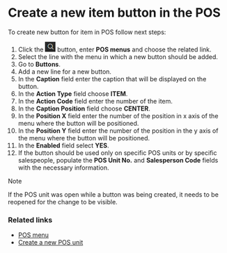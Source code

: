 # Create a new item button in the POS

To create new button for item in POS follow next steps:

1. Click the ![Lightbulb that opens the Tell Me feature](../../../images/Icons/Lightbulb_icon.png "Tell Me what you want to do") button, enter **POS menus** and choose the related link.
2. Select the line with the menu in which a new button should be added.
3. Go to **Buttons**.
4. Add a new line for a new button.
5. In the **Caption** field enter the caption that will be displayed on the button.
6. In the **Action Type** field choose **ITEM**.
7. In the **Action Code** field enter the number of the item.
8. In the **Caption Position** field choose **CENTER**.
9. In the **Position X** field enter the number of the position in x axis of the menu where the button will be positioned.
10. In the **Position Y** field enter the number of the position in the y axis of the menu where the button will be positioned.
11. In the **Enabled** field select **YES**.
12. If the button should be used only on specific POS units or by specific salespeople, populate the **POS Unit No.** and **Salesperson Code** fields with the necessary information.

> [!Note]
> If the POS unit was open while a button was being created, it needs to be reopened for the change to be visible.

### Related links

- [POS menu](../explanation/POS_menu.md)
- [Create a new POS unit](../howto/createnew.md)
